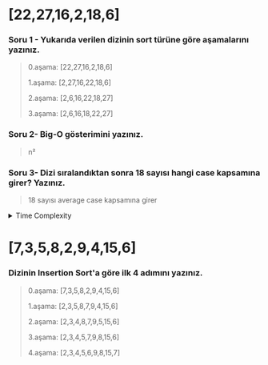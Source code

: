 # [22,27,16,2,18,6]


### Soru 1 - Yukarıda verilen dizinin sort türüne göre aşamalarını yazınız.
> 0.aşama: [22,27,16,2,18,6]
> 
>1.aşama: [2,27,16,22,18,6]
>
>2.aşama: [2,6,16,22,18,27]
>
>3.aşama: [2,6,16,18,22,27]

### Soru 2- Big-O gösterimini yazınız.
>n²

### Soru 3- Dizi sıralandıktan sonra 18 sayısı hangi case kapsamına girer? Yazınız.

>18 sayısı average case kapsamına girer
<details><summary>Time Complexity</summary>
<p>

Average case: Aradığımız sayının ortada olması,Worst case: Aradığımız sayının sonda olması,
Best case: Aradığımız sayının dizinin en başında olması.

</p>
</details>

# [7,3,5,8,2,9,4,15,6]
### Dizinin Insertion Sort'a göre ilk 4 adımını yazınız.
>0.aşama: [7,3,5,8,2,9,4,15,6]
>
>1.aşama: [2,3,5,8,7,9,4,15,6]
>
>2.aşama: [2,3,4,8,7,9,5,15,6]
>
>3.aşama: [2,3,4,5,7,9,8,15,6]
>
>4.aşama: [2,3,4,5,6,9,8,15,7]
